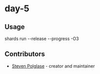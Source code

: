 # day-5

## Usage

shards run --release --progress -O3

## Contributors

- [Steven Polglase](https://github.com/swpolgla) - creator and maintainer
